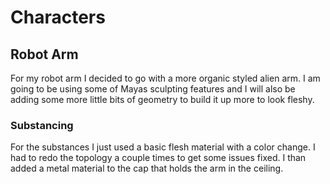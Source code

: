 # Characters

## Robot Arm

For my robot arm I decided to go with a more organic styled alien arm. I am going to be using some of Mayas sculpting features and I will also be adding some more little bits of geometry to build it up more to look fleshy. 

### Substancing
 For the substances I just used a basic flesh material with a color change. I had to redo the topology a couple times to get some issues fixed. I than added a metal material to the cap that holds the arm in the ceiling. 